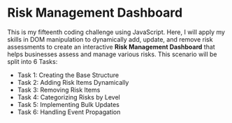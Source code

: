 # Risk Management Dashboard
This is my fifteenth coding challenge using JavaScript. Here, I will apply my skills in DOM manipulation to dynamically add, update, and remove risk assessments to create an interactive **Risk Management Dashboard** that helps businesses assess and manage various risks.
This scenario will be split into 6 Tasks: 
+ Task 1: Creating the Base Structure
+ Task 2: Adding Risk Items Dynamically
+ Task 3: Removing Risk Items
+ Task 4: Categorizing Risks by Level
+ Task 5: Implementing Bulk Updates
+ Task 6: Handling Event Propagation